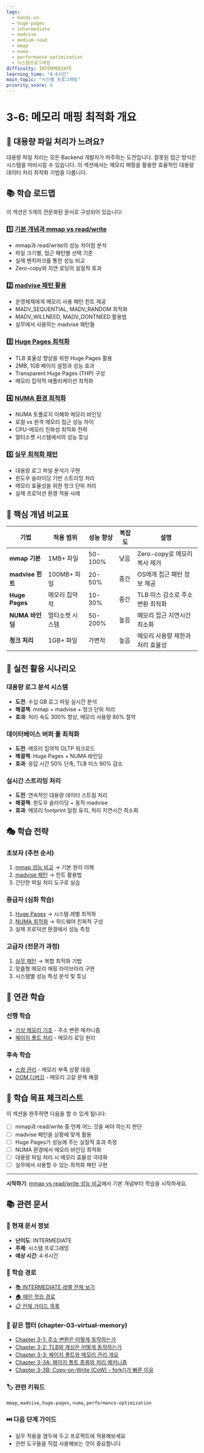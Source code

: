 ```yaml
---
tags:
  - hands-on
  - huge-pages
  - intermediate
  - madvise
  - medium-read
  - mmap
  - numa
  - performance-optimization
  - 시스템프로그래밍
difficulty: INTERMEDIATE
learning_time: "4-6시간"
main_topic: "시스템 프로그래밍"
priority_score: 0
---
```


# 3-6: 메모리 매핑 최적화 개요

## 🎯 대용량 파일 처리가 느려요?

대용량 파일 처리는 모든 Backend 개발자가 마주하는 도전입니다. 잘못된 접근 방식은 시스템을 마비시킬 수 있습니다. 이 섹션에서는 메모리 매핑을 활용한 효율적인 대용량 데이터 처리 최적화 기법을 다룹니다.

## 📚 학습 로드맵

이 섹션은 5개의 전문화된 문서로 구성되어 있습니다:

### 1️⃣ [기본 개념과 mmap vs read/write](chapter-03-memory-system/03-32-mmap-performance-comparison.md)

- mmap과 read/write의 성능 차이점 분석
- 파일 크기별, 접근 패턴별 선택 기준
- 실제 벤치마크를 통한 성능 비교
- Zero-copy와 지연 로딩의 실질적 효과

### 2️⃣ [madvise 패턴 활용](chapter-03-memory-system/03-33-madvise-optimization-patterns.md)

- 운영체제에게 메모리 사용 패턴 힌트 제공
- MADV_SEQUENTIAL, MADV_RANDOM 최적화
- MADV_WILLNEED, MADV_DONTNEED 활용법
- 실무에서 사용하는 madvise 패턴들

### 3️⃣ [Huge Pages 최적화](chapter-03-memory-system/03-34-huge-pages-optimization.md)

- TLB 효율성 향상을 위한 Huge Pages 활용
- 2MB, 1GB 페이지 설정과 성능 효과
- Transparent Huge Pages (THP) 구성
- 메모리 집약적 애플리케이션 최적화

### 4️⃣ [NUMA 환경 최적화](chapter-03-memory-system/03-35-numa-memory-optimization.md)

- NUMA 토폴로지 이해와 메모리 바인딩
- 로컬 vs 원격 메모리 접근 성능 차이
- CPU-메모리 친화성 최적화 전략
- 멀티소켓 시스템에서의 성능 튜닝

### 5️⃣ [실무 최적화 패턴](chapter-03-memory-system/03-36-practical-optimization-patterns.md)

- 대용량 로그 파일 분석기 구현
- 윈도우 슬라이딩 기반 스트리밍 처리
- 메모리 효율성을 위한 청크 단위 처리
- 실제 프로덕션 환경 적용 사례

## 🎯 핵심 개념 비교표

| 기법 | 적용 범위 | 성능 향상 | 복잡도 | 설명 |
|------|----------|-----------|--------|------|
| **mmap 기본** | 1MB+ 파일 | 50-100% | 낮음 | Zero-copy로 메모리 복사 제거 |
| **madvise 힌트** | 100MB+ 파일 | 20-50% | 중간 | OS에게 접근 패턴 정보 제공 |
| **Huge Pages** | 메모리 집약적 | 10-30% | 중간 | TLB 미스 감소로 주소 변환 최적화 |
| **NUMA 바인딩** | 멀티소켓 시스템 | 50-200% | 높음 | 메모리 접근 지연시간 최소화 |
| **청크 처리** | 1GB+ 파일 | 가변적 | 높음 | 메모리 사용량 제한과 처리 효율성 |

## 🚀 실전 활용 시나리오

### 대용량 로그 분석 시스템

- **도전**: 수십 GB 로그 파일 실시간 분석
- **해결책**: mmap + madvise + 청크 단위 처리
- **효과**: 처리 속도 300% 향상, 메모리 사용량 80% 절약

### 데이터베이스 버퍼 풀 최적화

- **도전**: 메모리 집약적 OLTP 워크로드
- **해결책**: Huge Pages + NUMA 바인딩
- **효과**: 응답 시간 50% 단축, TLB 미스 90% 감소

### 실시간 스트리밍 처리

- **도전**: 연속적인 대용량 데이터 스트림 처리
- **해결책**: 윈도우 슬라이딩 + 동적 madvise
- **효과**: 메모리 footprint 일정 유지, 처리 지연시간 최소화

## 🎭 학습 전략

### 초보자 (추천 순서)

1. [mmap 성능 비교](chapter-03-memory-system/03-32-mmap-performance-comparison.md) → 기본 원리 이해
2. [madvise 패턴](chapter-03-memory-system/03-33-madvise-optimization-patterns.md) → 힌트 활용법
3. 간단한 파일 처리 도구로 실습

### 중급자 (심화 학습)

1. [Huge Pages](chapter-03-memory-system/03-34-huge-pages-optimization.md) → 시스템 레벨 최적화
2. [NUMA 최적화](chapter-03-memory-system/03-35-numa-memory-optimization.md) → 하드웨어 친화적 구성
3. 실제 프로덕션 환경에서 성능 측정

### 고급자 (전문가 과정)

1. [실무 패턴](chapter-03-memory-system/03-36-practical-optimization-patterns.md) → 복합 최적화 기법
2. 맞춤형 메모리 매핑 라이브러리 구현
3. 시스템별 성능 특성 분석 및 튜닝

## 🔗 연관 학습

### 선행 학습

- [가상 메모리 기초](chapter-03-memory-system/03-10-address-translation.md) - 주소 변환 메카니즘
- [페이지 폴트 처리](chapter-03-memory-system/03-12-page-fault.md) - 메모리 로딩 원리

### 후속 학습

- [스왑 관리](chapter-03-memory-system/03-18-swap-management.md) - 메모리 부족 상황 대응
- [OOM 디버깅](chapter-03-memory-system/03-43-oom-debugging.md) - 메모리 고갈 문제 해결

## 🎯 학습 목표 체크리스트

이 섹션을 완주하면 다음을 할 수 있게 됩니다:

- [ ] mmap과 read/write 중 언제 어느 것을 써야 하는지 판단
- [ ] madvise 패턴을 상황에 맞게 활용
- [ ] Huge Pages가 성능에 주는 실질적 효과 측정
- [ ] NUMA 환경에서 메모리 바인딩 최적화
- [ ] 대용량 파일 처리 시 메모리 효율성 극대화
- [ ] 실무에서 사용할 수 있는 최적화 패턴 구현

---

**시작하기**: [mmap vs read/write 성능 비교](chapter-03-memory-system/03-32-mmap-performance-comparison.md)에서 기본 개념부터 학습을 시작하세요.

## 📚 관련 문서

### 📖 현재 문서 정보

- **난이도**: INTERMEDIATE
- **주제**: 시스템 프로그래밍
- **예상 시간**: 4-6시간

### 🎯 학습 경로

- [📚 INTERMEDIATE 레벨 전체 보기](../learning-paths/intermediate/)
- [🏠 메인 학습 경로](../learning-paths/)
- [📋 전체 가이드 목록](../README.md)

### 📂 같은 챕터 (chapter-03-virtual-memory)

- [Chapter 3-1: 주소 변환은 어떻게 동작하는가](./03-10-address-translation.md)
- [Chapter 3-2: TLB와 캐싱은 어떻게 동작하는가](./03-11-tlb-caching.md)
- [Chapter 3-3: 페이지 폴트와 메모리 관리 개요](./03-12-page-fault.md)
- [Chapter 3-3A: 페이지 폴트 종류와 처리 메커니즘](./03-13-page-fault-types-handling.md)
- [Chapter 3-3B: Copy-on-Write (CoW) - fork()가 빠른 이유](./03-14-copy-on-write.md)

### 🏷️ 관련 키워드

`mmap`, `madvise`, `huge-pages`, `numa`, `performance-optimization`

### ⏭️ 다음 단계 가이드

- 실무 적용을 염두에 두고 프로젝트에 적용해보세요
- 관련 도구들을 직접 사용해보는 것이 중요합니다
